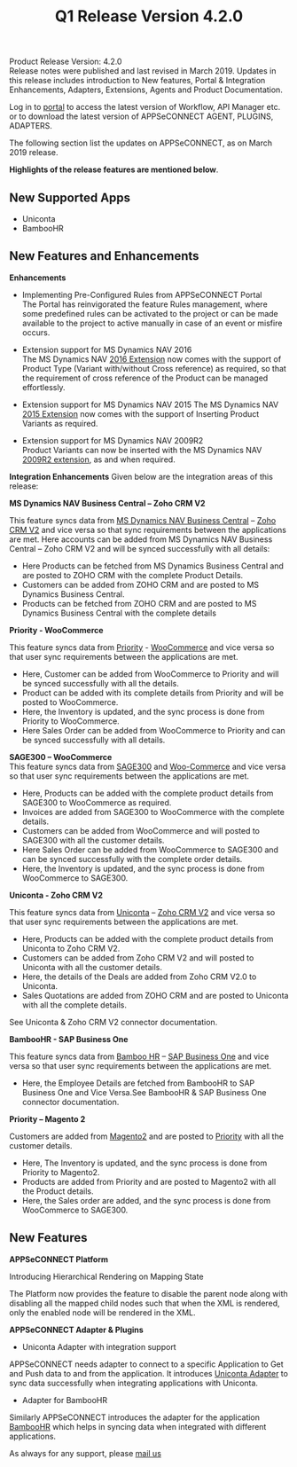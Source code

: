 ﻿---
title: "Q1 Release Version 4.2.0"
toc: true
tag: developers
category: "release-notes"
menus: 
    2019Release:
        title: "Q1 V 4.2.0"
        weight: 6
        icon: fa fa-wpexplorer
        identifier: 2019Q1Release
---

Product Release Version: 4.2.0   
Release notes were published and last revised in March 2019. 
Updates in this release includes introduction to New features, Portal & Integration
Enhancements, Adapters, Extensions, Agents and Product Documentation.  

Log in to [portal](https://portal.appseconnect.com/Account/Login?ReturnUrl=%2f#!) to access the latest version of Workflow, API Manager etc. or
to download the latest version of APPSeCONNECT AGENT, PLUGINS, ADAPTERS. 
     
The following section list the updates on APPSeCONNECT, as on March 2019 release.  

**Highlights of the release features are mentioned below**.

## New Supported Apps 

* Uniconta  
* BambooHR

## New Features and Enhancements

**Enhancements**

* Implementing Pre-Configured Rules from APPSeCONNECT Portal    
The Portal has reinvigorated the feature Rules management, where some predefined rules can be activated to the project or can be made available to the project to active manually in case of an event or misfire occurs. 
* Extension support for MS Dynamics NAV 2016  
The MS Dynamics NAV [2016 Extension](https://docs.appseconnect.com/connectors/generic-nav2016-extension/) now comes with the support of Product Type (Variant with/without Cross reference) as required, so that the requirement of cross reference of the Product can be managed effortlessly. 
* Extension support for MS Dynamics NAV 2015 
The MS Dynamics NAV [2015 Extension](https://docs.appseconnect.com/connectors/generic-nav2015-extension/) now comes with the support of Inserting Product Variants as required.

* Extension support for MS Dynamics NAV 2009R2   
Product Variants can now be inserted with the MS Dynamics NAV [2009R2 extension](https://docs.appseconnect.com/connectors/generic-nav2009-R2-extension/), as and when required. 

**Integration Enhancements**
Given below are the integration areas of this release:

**MS Dynamics NAV Business Central – Zoho CRM V2** 

This feature syncs data from [MS Dynamics NAV Business Central](https://docs.appseconnect.com/connectors/Dynamicsnav/) – [Zoho CRM V2](https://docs.appseconnect.com/connectors/zohocrmv2/) and vice versa so that sync requirements between the applications are met. Here accounts can be added from MS Dynamics NAV Business Central – Zoho CRM V2 and will be synced successfully with all details:

* Here Products can be fetched from MS Dynamics Business Central and are posted to ZOHO CRM with the complete Product Details.
* Customers can be added from ZOHO CRM and are posted to MS Dynamics Business Central.
* Products can be fetched from ZOHO CRM and are posted to MS Dynamics Business Central with the complete details


**Priority - WooCommerce**

This feature syncs data from [Priority](https://docs.appseconnect.com/connectors/priority/) - [WooCommerce](https://docs.appseconnect.com/connectors/woocommerce/) and vice versa so that user sync requirements between the applications are met. 

*  Here, Customer can be added from WooCommerce to Priority and will be synced successfully with all the details.  
* Product can be added with its complete details from Priority and will be posted to WooCommerce.  
* Here, the Inventory is updated, and the sync process is done from Priority to WooCommerce.  
* Here Sales Order can be added from WooCommerce to Priority and can be synced successfully with all details.   


**SAGE300 – WooCommerce**  
​
​This feature syncs data from [SAGE300](https://docs.appseconnect.com/connectors/sage300/) and [Woo-Commerce](https://docs.appseconnect.com/connectors/woocommerce/) and vice versa so that user sync requirements between the applications are met. 

* Here, Products can be added with the complete product details from SAGE300 to WooCommerce as required.
* Invoices are added from SAGE300 to WooCommerce with the complete details. 
* Customers can be added from WooCommerce and will posted to SAGE300 with all the customer details.  
* Here Sales Order can be added from WooCommerce to SAGE300 and can be synced successfully with the complete order details.   
* Here, the Inventory is updated, and the sync process is done from WooCommerce to SAGE300.  
 

**Uniconta - Zoho CRM V2**  

This feature syncs data from [Uniconta](https://docs.appseconnect.com/connectors/uniconta/) – [Zoho CRM V2](https://docs.appseconnect.com/connectors/zohocrmv2/) and vice versa so that user sync requirements between the applications are met.   

*  Here, Products can be added with the complete product details from Uniconta to Zoho CRM V2.  
* Customers can be added from Zoho CRM V2 and will posted to Uniconta with all the customer details.  
* Here, the details of the Deals are added from Zoho CRM V2.0 to Uniconta.  
* Sales Quotations are added from ZOHO CRM and are posted to Uniconta with all the complete details.  

See Uniconta & Zoho CRM V2 connector documentation.

**BambooHR - SAP Business One**

This feature syncs data from [Bamboo HR](https://docs.appseconnect.com/connectors/bamboohr/) – [SAP Business One](https://docs.appseconnect.com/connectors/Sap-Business-One/) and vice versa so that user sync requirements between the applications are met.

* Here, the Employee Details are fetched from BambooHR to SAP Business One and Vice Versa.See BambooHR & SAP Business One connector documentation.

**Priority – Magento 2**

Customers are added from [Magento2](https://docs.appseconnect.com/connectors/magento2/) and are posted to [Priority](https://docs.appseconnect.com/connectors/priority/) with all the customer details.
* Here, The Inventory is updated, and the sync process is done from Priority to Magento2.
* Products are added from Priority and are posted to Magento2 with all the Product details.
* Here, the Sales order are added, and the sync process is done from WooCommerce to SAGE300.


## New Features

**APPSeCONNECT Platform**

Introducing Hierarchical Rendering on Mapping State 
 
The Platform now provides the feature to disable the parent node along with 
disabling all the mapped child nodes such that when the XML is rendered, only the enabled node will be rendered in the XML. 

**APPSeCONNECT Adapter & Plugins**

* Uniconta Adapter with integration support  
  
APPSeCONNECT needs adapter to connect to a specific Application to Get and 
Push data to and from the application. It introduces [Uniconta Adapter](https://docs.appseconnect.com/connectors/uniconta/) to sync 
data successfully when integrating applications with Uniconta.


* Adapter for BambooHR  

Similarly APPSeCONNECT introduces the adapter for the application [BambooHR](https://docs.appseconnect.com/connectors/bamboohr/) 
which helps in syncing data when integrated with different applications. 

 As always for any support, please [mail us](support@appseconnect.com) 





